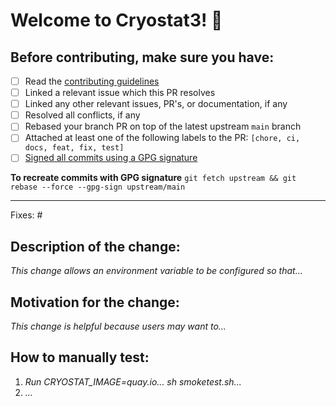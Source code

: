 # Welcome to Cryostat3! 👋
## Before contributing, make sure you have:
* [ ] Read the [contributing guidelines](https://github.com/cryostatio/cryostat3/blob/main/CONTRIBUTING.md)
* [ ] Linked a relevant issue which this PR resolves
* [ ] Linked any other relevant issues, PR's, or documentation, if any
* [ ] Resolved all conflicts, if any
* [ ] Rebased your branch PR on top of the latest upstream `main` branch
* [ ] Attached at least one of the following labels to the PR: `[chore, ci, docs, feat, fix, test]`
* [ ] [Signed all commits using a GPG signature](https://docs.github.com/en/authentication/managing-commit-signature-verification/about-commit-signature-verification#gpg-commit-signature-verification)

**To recreate commits with GPG signature** `git fetch upstream && git rebase --force --gpg-sign upstream/main`
_______________________________________________

Fixes: #<issue number>

## Description of the change:
*This change allows an environment variable to be configured so that...*

## Motivation for the change:
*This change is helpful because users may want to...*

## How to manually test:
1. *Run CRYOSTAT_IMAGE=quay.io... sh smoketest.sh...*
2. *...*
